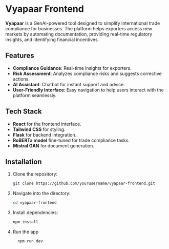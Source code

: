 # Vyapaar Frontend

**Vyapaar** is a GenAI-powered tool designed to simplify international trade compliance for businesses. The platform helps exporters access new markets by automating documentation, providing real-time regulatory insights, and identifying financial incentives.

## Features
- **Compliance Guidance**: Real-time insights for exporters.
- **Risk Assessment**: Analyzes compliance risks and suggests corrective actions.
- **AI Assistant**: Chatbot for instant support and advice.
- **User-Friendly Interface**: Easy navigation to help users interact with the platform seamlessly.

## Tech Stack
- **React** for the frontend interface.
- **Tailwind CSS** for styling.
- **Flask** for backend integration.
- **RoBERTa model** fine-tuned for trade compliance tasks.
- **Mistral GAN** for document generation.

## Installation
1. Clone the repository:
   ```bash
   git clone https://github.com/yourusername/vyapaar-frontend.git
   ```
2. Navigate into the directory:
   ```bash
   cd vyapaar-frontend
   ```
4. Install dependencies:
   ```bash
   npm install
   ```
6. Run the app
    ```bash
      npm run dev
    ```
